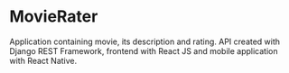 # MovieRater
Application containing movie, its description and rating. API created with Django REST Framework, frontend with React JS and mobile application with React Native.
